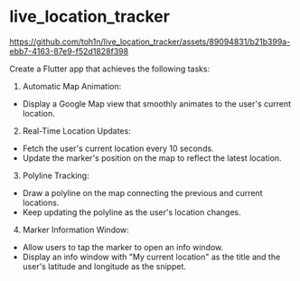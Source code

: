 # live_location_tracker

https://github.com/toh1n/live_location_tracker/assets/89094831/b21b399a-ebb7-4163-87e9-f52d1828f398


Create a Flutter app that achieves the following tasks:
1. Automatic Map Animation:
 - Display a Google Map view that smoothly animates to the user's current location.
     
2. Real-Time Location Updates:
 - Fetch the user's current location every 10 seconds.
 - Update the marker's position on the map to reflect the latest location.

3. Polyline Tracking:
 - Draw a polyline on the map connecting the previous and current locations.
 - Keep updating the polyline as the user's location changes.

4. Marker Information Window:
- Allow users to tap the marker to open an info window.
- Display an info window with "My current location" as the title and the user's latitude and longitude as the snippet.
